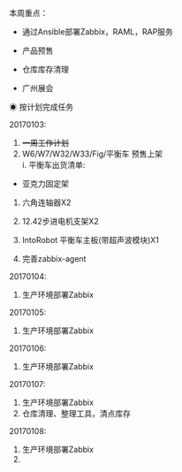 本周重点：

* 通过Ansible部署Zabbix，RAML，RAP服务

* 产品预售

* 仓库库存清理

* 广州展会

◉ 按计划完成任务

20170103:

1. ~~一周工作计划~~
2. W6/W7/W32/W33/Fig/平衡车 预售上架  
   i. 平衡车出货清单:

* 亚克力固定架

1. 六角连轴器X2

2. 12.42步进电机支架X2

3. IntoRobot 平衡车主板\(带超声波模块\)X1

4. 完善zabbix-agent

20170104:

1. 生产环境部署Zabbix

20170105:

1. 生产环境部署Zabbix

20170106:

1. 生产环境部署Zabbix

20170107:

1. 生产环境部署Zabbix
2. 仓库清理、整理工具，清点库存

20170108:

1. 生产环境部署Zabbix
2. 


